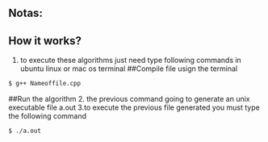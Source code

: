 ## Notas:

## How it works?
1. to execute these algorithms just need type following commands in ubuntu linux or mac os terminal
##Compile file usign the terminal
```bash
$ g++ Nameoffile.cpp
```

##Run the algorithm
2. the previous command going to generate an unix executable file a.out
3.to execute the previous file generated you must type the following command
```bash
$ ./a.out
```
